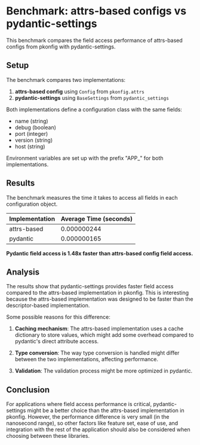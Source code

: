 # Benchmark: attrs-based configs vs pydantic-settings

This benchmark compares the field access performance of attrs-based configs from pkonfig with pydantic-settings.

## Setup

The benchmark compares two implementations:

1. **attrs-based config** using `Config` from `pkonfig.attrs`
2. **pydantic-settings** using `BaseSettings` from `pydantic_settings`

Both implementations define a configuration class with the same fields:
- name (string)
- debug (boolean)
- port (integer)
- version (string)
- host (string)

Environment variables are set up with the prefix "APP_" for both implementations.

## Results

The benchmark measures the time it takes to access all fields in each configuration object.

| Implementation | Average Time (seconds) |
|----------------|------------------------|
| attrs-based    | 0.000000244           |
| pydantic       | 0.000000165           |

**Pydantic field access is 1.48x faster than attrs-based config field access.**

## Analysis

The results show that pydantic-settings provides faster field access compared to the attrs-based implementation in pkonfig. This is interesting because the attrs-based implementation was designed to be faster than the descriptor-based implementation.

Some possible reasons for this difference:

1. **Caching mechanism**: The attrs-based implementation uses a cache dictionary to store values, which might add some overhead compared to pydantic's direct attribute access.

2. **Type conversion**: The way type conversion is handled might differ between the two implementations, affecting performance.

3. **Validation**: The validation process might be more optimized in pydantic.

## Conclusion

For applications where field access performance is critical, pydantic-settings might be a better choice than the attrs-based implementation in pkonfig. However, the performance difference is very small (in the nanosecond range), so other factors like feature set, ease of use, and integration with the rest of the application should also be considered when choosing between these libraries.